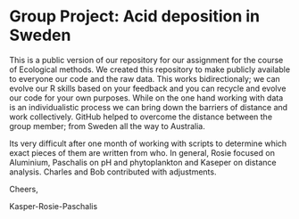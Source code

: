 # Group Project: Acid deposition in Sweden
<p>This is a public version of our repository for our assignment for the course of Ecological methods. We created this repository to make publicly available to everyone our code and the raw data. This works bidirectionaly; we can evolve our R skills based on your feedback and you can recycle and evolve our code for your own purposes. While on the one hand working with data is an individualistic process we can bring down the barriers of distance and work collectively. GitHub helped to overcome the distance between the group member; from Sweden all the way to Australia.</p>

<p>Its very difficult after one month of working with scripts to determine which exact pieces of them are written from who. In general, Rosie focused on Aluminium, Paschalis on pH and phytoplankton and Kaseper on distance analysis. Charles and Bob contributed with adjustments.</p>

<p>Cheers,</p>
Kasper-Rosie-Paschalis
